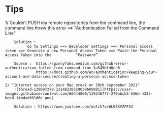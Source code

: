 # Tips 

   1/ Couldn’t PUSH my remote repositories from the command line, the command line threw this error ==> "Authentication Failed from the Command Line"
        
        Solution : 
              Go to Settings ==> Developer Settings ==> Personal access token ==> Generate a new Personal Access Token ==> Paste the Personal Access Token into the           “Password”
              
        Source :  https://ginnyfahs.medium.com/github-error-authentication-failed-from-command-line-3a545bfd0ca8 
                  https://docs.github.com/en/authentication/keeping-your-account-and-data-secure/creating-a-personal-access-token
           
    2/ "Internet access on your Mac break on 30th September 2021"
        ![thread-129097278-13148220329038609081](https://user-images.githubusercontent.com/66444800/139346777-270abcb5-556e-4345-bded-14bdad00106e.png)

        Solution : https://www.youtube.com/watch?v=WLG6XVZPF34
              
        
